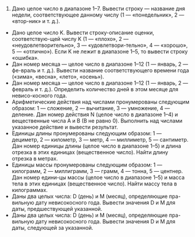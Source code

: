 1. Дано целое число в диапазоне 1–7. Вывести строку — название дня недели, соответствующее данному числу (1 — «понедельник», 2 — «втор-ник» и т. д.).
* Дано целое число K. Вывести строку-описание оценки, соответствую-щей числу K (1 — «плохо», 2 — «неудовлетворительно», 3 — «удовлетвори-тельно», 4 — «хорошо», 5 — «отлично»). Если K не лежит в диапазоне 1–5, то вывести строку «ошибка».
* Дан номер месяца — целое число в диапазоне 1–12 (1 — январь, 2 — фе-враль и т. д.). Вывести название соответствующего времени года («зима», «весна», «лето», «осень»).
* Дан номер месяца — целое число в диапазоне 1–12 (1 — январь, 2 — февраль и т. д.). Определить количество дней в этом месяце для невисо-косного года.
* Арифметические действия над числами пронумерованы следующим образом: 1 — сложение, 2 — вычитание, 3 — умножение, 4 — деление. Дан номер действия N (целое число в диапазоне 1–4) и вещественные числа A и	B (B не равно 0). Выполнить над числами указанное действие и вывести результат.
* Единицы длины пронумерованы следующим образом: 1 — дециметр, 2 — километр, 3 — метр, 4 — миллиметр, 5 — сантиметр. Дан номер единицы длины (целое число в диапазоне 1–5) и длина отрезка в этих единицах (вещественное число). Найти длину отрезка в метрах.
* Единицы массы пронумерованы следующим образом: 1 — килограмм, 2 — миллиграмм, 3 — грамм, 4 — тонна, 5 — центнер. Дан номер едини-цы массы (целое число в диапазоне 1–5) и масса тела в этих единицах (вещественное число). Найти массу тела в килограммах.
* Даны два целых числа: D (день) и M (месяц), определяющие пра-вильную дату невисокосного года. Вывести значения D и M для даты, предшествующей указанной.
* Даны два целых числа: D (день) и M (месяц), определяющие пра-вильную дату невисокосного года. Вывести значения D и M для даты, следующей за указанной.